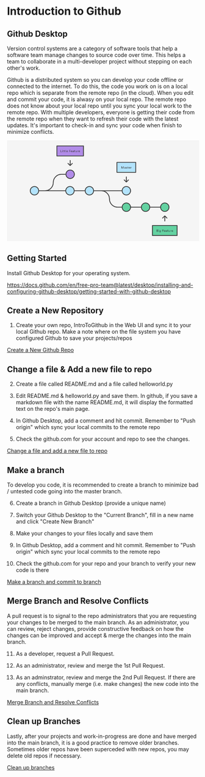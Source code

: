 Introduction to Github
======================

## Github Desktop

Version control systems are a category of software tools that help a software team manage changes to source code over time. This helps a team to collaborate in a multi-developer project without stepping on each other's work.

Github is a distributed system so you can develop your code offline or connected to the internet.  To do this, the code you work on is on a local repo which is separate from the remote repo (in the cloud).  When you edit and commit your code, it is alwasy on your local repo.  The remote repo does not know about your local repo until you sync your local work to the remote repo.  With multiple developers, everyone is getting their code from the remote repo when they want to refresh their code with the latest updates.  It's important to check-in and sync your code when finish to minimize conflicts.

![Version Control System](version_control_workflow.png)

## Getting Started
Install Github Desktop for your operating system.

https://docs.github.com/en/free-pro-team@latest/desktop/installing-and-configuring-github-desktop/getting-started-with-github-desktop


## Create a New Repository

1. Create your own repo, IntroToGithub in the Web UI and sync it to your local Github repo.
   Make a note where on the file system you have configured Github to save your projects/repos

[Create a New Github Repo](https://youtu.be/9GILbk78S7I)

## Change a file & Add a new file to repo

2. Create a file called README.md and a file called helloworld.py

3. Edit README.md & helloworld.py and save them.  In github, if you save a markdown file with the name README.md, it will display the formatted text on the repo's main page.

4. In Github Desktop, add a comment and hit commit.
   Remember to "Push origin" which sync your local commits to the remote repo

5. Check the github.com for your account and repo to see the changes.

[Change a file and add a new file to repo](https://youtu.be/takdNeJmrB8)


## Make a branch

To develop you code, it is recommended to create a branch to minimize bad / untested code going into the master branch.

6. Create a branch in Github Desktop (provide a unique name)

7. Switch your Github Desktop to the "Current Branch", fill in a new name and click "Create New Branch"

8. Make your changes to your files locally and save them

9. In Github Desktop, add a comment and hit commit.
   Remember to "Push origin" which sync your local commits to the remote repo

10. Check the github.com for your repo and your branch to verify your new code is there

[Make a branch and commit to branch](https://youtu.be/DUH_N50A9i4)

## Merge Branch and Resolve Conflicts

A pull request is to signal to the repo administrators that you are requesting your changes to be merged to the main branch.  As an administrator, you can review, reject changes, provide constructive feedback on how the changes can be improved and accept & merge the changes into the main branch.

11. As a developer, request a Pull Request.

12. As an administrator, review and merge the 1st Pull Request.

13. As an adminstrator, review and merge the 2nd Pull Request.  If there are any conflicts, manually merge (i.e. make changes) the new code into the main branch.

[Merge Branch and Resolve Conflicts](https://youtu.be/FAJ2e0gDnHY)

## Clean up Branches

Lastly, after your projects and work-in-progress are done and have merged into the main branch, it is a good practice to remove older branches.  Sometimes older repos have been superceded with new repos, you may delete old repos if necessary.

[Clean up branches](https://youtu.be/xEZdKLvRMb8)
